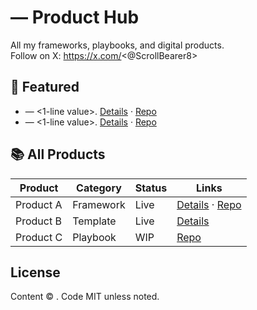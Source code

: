 # <Your Name> — Product Hub

All my frameworks, playbooks, and digital products.  
Follow on X: https://x.com/<@ScrollBearer8>

## 🚀 Featured
- **<Product A>** — <1-line value>. [Details]([https://...](https://scrollbearer8.gumroad.com/l/rjmics)) · [Repo](https://...)
- **<Product B>** — <1-line value>. [Details](https://...) · [Repo](https://...)

## 📚 All Products
| Product | Category | Status | Links |
|---|---|---|---|
| Product A | Framework | Live | [Details](https://...) · [Repo](https://...) |
| Product B | Template | Live | [Details](https://...) |
| Product C | Playbook | WIP | [Repo](https://...) |

## License
Content © <Your Name>. Code MIT unless noted.
